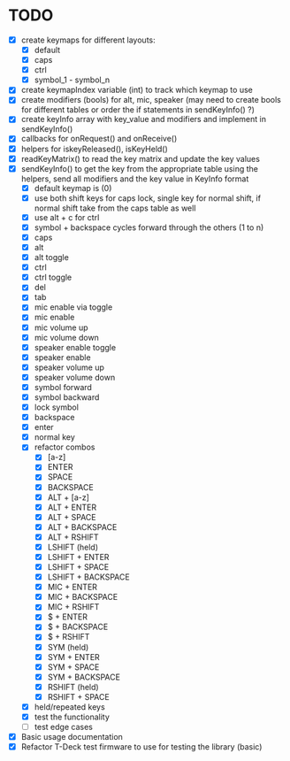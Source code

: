 # TODO

- [x] create keymaps for different layouts:
    - [x] default
    - [x] caps
    - [x] ctrl
    - [x] symbol_1 - symbol_n
- [x] create keymapIndex variable (int) to track which keymap to use
- [x] create modifiers (bools) for alt, mic, speaker (may need to create bools for different tables or order the if statements in sendKeyInfo() ?)
- [x] create keyInfo array with key_value and modifiers and implement in sendKeyInfo()
- [x] callbacks for onRequest() and onReceive()
- [x] helpers for iskeyReleased(), isKeyHeld()
- [x] readKeyMatrix() to read the key matrix and update the key values
- [x] sendKeyInfo() to get the key from the appropriate table using the helpers, send all modifiers and the key value in KeyInfo format
    - [x] default keymap is (0)
    - [x] use both shift keys for caps lock, single key for normal shift, if normal shift take from the caps table as well
    - [x] use alt + c for ctrl
    - [x] symbol + backspace cycles forward through the others (1 to n)
    - [x] caps
    - [x] alt
    - [x] alt toggle
    - [x] ctrl
    - [x] ctrl toggle
    - [x] del
    - [x] tab
    - [x] mic enable via toggle
    - [x] mic enable
    - [x] mic volume up
    - [x] mic volume down
    - [x] speaker enable toggle
    - [x] speaker enable
    - [x] speaker volume up
    - [x] speaker volume down
    - [x] symbol forward
    - [x] symbol backward
    - [x] lock symbol
    - [x] backspace
    - [x] enter
    - [x] normal key
    - [x] refactor combos
        - [x] [a-z]             
        - [x] ENTER             
        - [x] SPACE             
        - [x] BACKSPACE         
        - [x] ALT + [a-z]       
        - [x] ALT + ENTER       
        - [x] ALT + SPACE       
        - [x] ALT + BACKSPACE   
        - [x] ALT + RSHIFT      
        - [x] LSHIFT (held)     
        - [x] LSHIFT + ENTER    
        - [x] LSHIFT + SPACE    
        - [x] LSHIFT + BACKSPACE
        - [x] MIC + ENTER       
        - [x] MIC + BACKSPACE   
        - [x] MIC + RSHIFT      
        - [x] $ + ENTER         
        - [x] $ + BACKSPACE     
        - [x] $ + RSHIFT        
        - [x] SYM (held)        
        - [x] SYM + ENTER       
        - [x] SYM + SPACE       
        - [x] SYM + BACKSPACE   
        - [x] RSHIFT (held)     
        - [x] RSHIFT + SPACE    
    - [x] held/repeated keys
    - [x] test the functionality
    - [ ] test edge cases
- [x] Basic usage documentation
- [x] Refactor T-Deck test firmware to use for testing the library (basic)